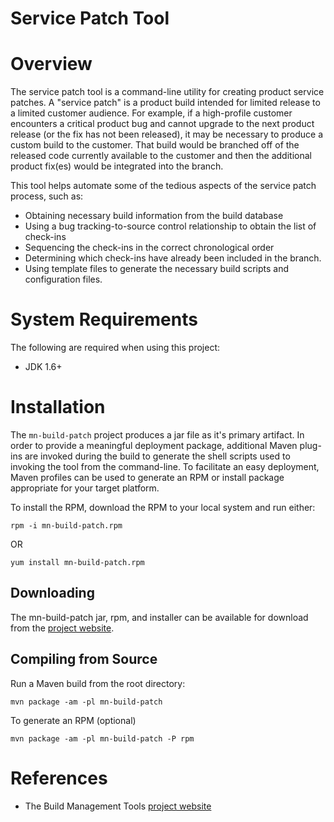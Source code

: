 Service Patch Tool
==================

# Overview #
The service patch tool is a command-line utility for creating
product service patches.  A "service patch" is a product build
intended for limited release to a limited customer audience.
For example, if a high-profile customer encounters a critical
product bug and cannot upgrade to the next product release 
(or the fix has not been released), it may be necessary to
produce a custom build to the customer.  That build would be
branched off of the released code currently available to the
customer and then the additional product fix(es) would be
integrated into the branch.

This tool helps automate some of the tedious aspects of the
service patch process, such as:

* Obtaining necessary build information from the build database
* Using a bug tracking-to-source control relationship to obtain
  the list of check-ins
* Sequencing the check-ins in the correct chronological order
* Determining which check-ins have already been included in the
  branch.
* Using template files to generate the necessary build scripts
  and configuration files.

# System Requirements #

The following are required when using this project:

* JDK 1.6+ 

# Installation #

The `mn-build-patch` project produces a jar file as it's primary 
artifact.  In order to provide a meaningful deployment package, 
additional Maven plug-ins are invoked during the build to generate 
the shell scripts used to invoking the tool from the command-line.
To facilitate an easy deployment, Maven profiles can be used to 
generate an RPM or install package appropriate for your target
platform.

To install the RPM, download the RPM to your local system and 
run either:

    rpm -i mn-build-patch.rpm

OR

    yum install mn-build-patch.rpm

 
## Downloading ##

The mn-build-patch jar, rpm, and installer can be available for 
download from the [project website].

## Compiling from Source ##

Run a Maven build from the root directory:

    mvn package -am -pl mn-build-patch

To generate an RPM (optional)

    mvn package -am -pl mn-build-patch -P rpm


# References #

* The Build Management Tools [project website]
 
[project website]: http://buildmanagement.modeln.com

